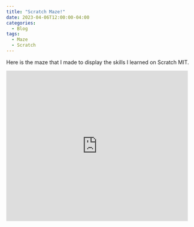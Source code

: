 ```yaml
---
title: "Scratch Maze!"
date: 2023-04-06T12:00:00-04:00
categories:
  - Blog
tags:
  - Maze
  - Scratch
---
```

Here is the maze that I made to display the skills I learned on Scratch MIT.

<iframe src="https://scratch.mit.edu/projects/801553989/embed" allowtransparency="true" width="485" height="402" frameborder="0" scrolling="no" allowfullscreen></iframe>
